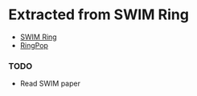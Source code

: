 # Extracted from SWIM Ring

- [SWIM Ring](https://github.com/hungys/swimring)
- [RingPop](https://github.com/uber/ringpop-go)

### TODO
- Read SWIM paper